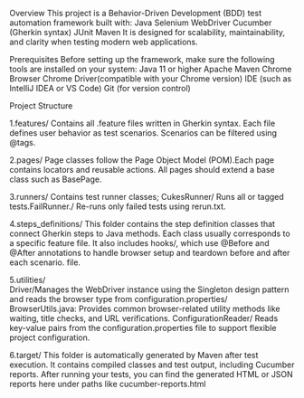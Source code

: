 Overview
This project is a Behavior-Driven Development (BDD) test automation framework built with:
Java
Selenium WebDriver
Cucumber (Gherkin syntax)
JUnit
Maven
It is designed for scalability, maintainability, and clarity when testing modern web applications.



Prerequisites
Before setting up the framework, make sure the following tools are installed on your system:
Java 11 or higher
Apache Maven
Chrome Browser
Chrome Driver(compatible with your Chrome version)
IDE (such as IntelliJ IDEA or VS Code)
Git (for version control)

Project Structure

1.features/ Contains all .feature files written in Gherkin syntax. Each file defines user behavior as test scenarios.
Scenarios can be filtered using @tags.


2.pages/ Page classes follow the Page Object Model (POM).Each page contains locators and reusable actions.
All pages should extend a base class such as BasePage.



3.runners/ Contains test runner classes; CukesRunner/ Runs all or tagged tests.FailRunner./ Re-runs only failed tests
using rerun.txt.



4.steps_definitions/ This folder contains the step definition classes that connect Gherkin steps to Java methods. Each
class usually corresponds to a specific feature file. It also includes hooks/, which use @Before and @After annotations
to handle browser setup and teardown before and after each scenario.
file.




5.utilities/  
Driver/Manages the WebDriver instance using the Singleton design pattern and reads the browser type from
configuration.properties/ BrowserUtils.java: Provides common browser-related utility methods like waiting, title checks,
and URL verifications.
ConfigurationReader/ Reads key-value pairs from the configuration.properties file to support flexible project
configuration.


6.target/ This folder is automatically generated by Maven after test execution. It contains compiled classes and test
output, including Cucumber reports. After running your tests, you can find the generated HTML or JSON reports here under
paths like cucumber-reports.html


